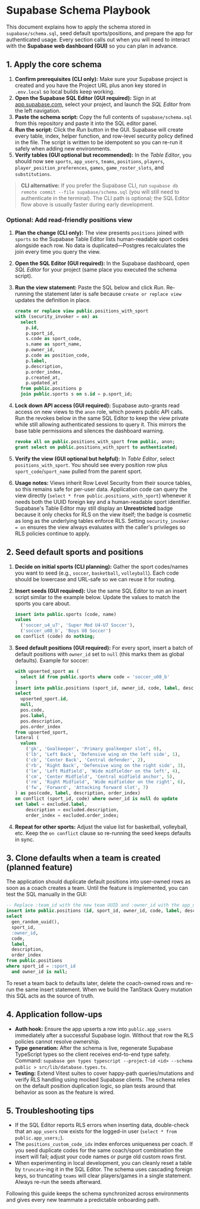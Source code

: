 # Supabase Schema Playbook

This document explains how to apply the schema stored in `supabase/schema.sql`, seed default sports/positions, and prepare the app for authenticated usage. Every section calls out when you will need to interact with the **Supabase web dashboard (GUI)** so you can plan in advance.

## 1. Apply the core schema
1. **Confirm prerequisites (CLI only):** Make sure your Supabase project is created and you have the Project URL plus anon key stored in `.env.local` so local builds keep working.
2. **Open the Supabase SQL Editor (**GUI required**):** Sign in at [app.supabase.com](https://app.supabase.com), select your project, and launch the *SQL Editor* from the left navigation.
3. **Paste the schema script:** Copy the full contents of `supabase/schema.sql` from this repository and paste it into the SQL editor panel.
4. **Run the script:** Click the *Run* button in the GUI. Supabase will create every table, index, helper function, and row-level security policy defined in the file. The script is written to be idempotent so you can re-run it safely when adding new environments.
5. **Verify tables (GUI optional but recommended):** In the *Table Editor*, you should now see `sports`, `app_users`, `teams`, `positions`, `players`, `player_position_preferences`, `games`, `game_roster_slots`, and `substitutions`.

> **CLI alternative:** If you prefer the Supabase CLI, run `supabase db remote commit --file supabase/schema.sql` (you will still need to authenticate in the terminal). The CLI path is optional; the SQL Editor flow above is usually faster during early development.

### Optional: Add read-friendly positions view
1. **Plan the change (CLI only):** The view presents `positions` joined with `sports` so the Supabase Table Editor lists human-readable sport codes alongside each row. No data is duplicated—Postgres recalculates the join every time you query the view.
2. **Open the SQL Editor (**GUI required**):** In the Supabase dashboard, open *SQL Editor* for your project (same place you executed the schema script).
3. **Run the view statement:** Paste the SQL below and click *Run*. Re-running the statement later is safe because `create or replace view` updates the definition in place.

   ```sql
   create or replace view public.positions_with_sport
   with (security_invoker = on) as
     select
       p.id,
       p.sport_id,
       s.code as sport_code,
       s.name as sport_name,
       p.owner_id,
       p.code as position_code,
       p.label,
       p.description,
       p.order_index,
       p.created_at,
       p.updated_at
     from public.positions p
     join public.sports s on s.id = p.sport_id;
   ```

4. **Lock down API access (**GUI required**):** Supabase auto-grants read access on new views to the `anon` role, which powers public API calls. Run the revokes below in the same SQL Editor to keep the view private while still allowing authenticated sessions to query it. This mirrors the base table permissions and silences the dashboard warning.

   ```sql
   revoke all on public.positions_with_sport from public, anon;
   grant select on public.positions_with_sport to authenticated;
   ```

5. **Verify the view (GUI optional but helpful):** In *Table Editor*, select `positions_with_sport`. You should see every position row plus `sport_code`/`sport_name` pulled from the parent sport.
6. **Usage notes:** Views inherit Row Level Security from their source tables, so this remains safe for per-user data. Application code can query the view directly (`select * from public.positions_with_sport`) whenever it needs both the UUID foreign key and a human-readable sport identifier. Supabase's Table Editor may still display an **Unrestricted** badge because it only checks for RLS on the view itself; the badge is cosmetic as long as the underlying tables enforce RLS. Setting `security_invoker = on` ensures the view always evaluates with the caller's privileges so RLS policies continue to apply.

## 2. Seed default sports and positions
1. **Decide on initial sports (CLI planning):** Gather the sport codes/names you want to seed (e.g., `soccer`, `basketball`, `volleyball`). Each code should be lowercase and URL-safe so we can reuse it for routing.
2. **Insert seeds (**GUI required**):** Use the same SQL Editor to run an insert script similar to the example below. Update the values to match the sports you care about.

   ```sql
   insert into public.sports (code, name)
   values
     ('soccer_u4_u7', 'Super Mod U4-U7 Soccer'),
     ('soccer_u08_b', 'Boys U8 Soccer')
   on conflict (code) do nothing;
   ```

3. **Seed default positions (**GUI required**):** For every sport, insert a batch of default positions with `owner_id` set to `null` (this marks them as global defaults). Example for soccer:

   ```sql
   with upserted_sport as (
     select id from public.sports where code = 'soccer_u08_b'
   )
   insert into public.positions (sport_id, owner_id, code, label, description, order_index)
   select
     upserted_sport.id,
     null,
     pos.code,
     pos.label,
     pos.description,
     pos.order_index
   from upserted_sport,
   lateral (
     values
       ('gk', 'Goalkeeper', 'Primary goalkeeper slot', 0),
       ('lb', 'Left Back', 'Defensive wing on the left side', 1),
       ('cb', 'Center Back', 'Central defender', 2),
       ('rb', 'Right Back', 'Defensive wing on the right side', 3),
       ('lm', 'Left Midfield', 'Wide midfielder on the left', 4),
       ('cm', 'Center Midfield', 'Central midfield anchor', 5),
       ('rm', 'Right Midfield', 'Wide midfielder on the right', 6),
       ('fw', 'Forward', 'Attacking forward slot', 7)
   ) as pos(code, label, description, order_index)
   on conflict (sport_id, code) where owner_id is null do update
   set label = excluded.label,
       description = excluded.description,
       order_index = excluded.order_index;
   ```

4. **Repeat for other sports:** Adjust the value list for basketball, volleyball, etc. Keep the `on conflict` clause so re-running the seed keeps defaults in sync.

## 3. Clone defaults when a team is created (planned feature)
The application should duplicate default positions into user-owned rows as soon as a coach creates a team. Until the feature is implemented, you can test the SQL manually in the GUI:

```sql
-- Replace :team_id with the new team UUID and :owner_id with the app_users.id for the coach.
insert into public.positions (id, sport_id, owner_id, code, label, description, order_index)
select
  gen_random_uuid(),
  sport_id,
  :owner_id,
  code,
  label,
  description,
  order_index
from public.positions
where sport_id = :sport_id
  and owner_id is null;
```

To reset a team back to defaults later, delete the coach-owned rows and re-run the same insert statement. When we build the TanStack Query mutation this SQL acts as the source of truth.

## 4. Application follow-ups
- **Auth hook:** Ensure the app upserts a row into `public.app_users` immediately after a successful Supabase login. Without that row the RLS policies cannot resolve ownership.
- **Type generation:** After the schema is live, regenerate Supabase TypeScript types so the client receives end-to-end type safety. Command: `supabase gen types typescript --project-id <id> --schema public > src/lib/database.types.ts`.
- **Testing:** Extend Vitest suites to cover happy-path queries/mutations and verify RLS handling using mocked Supabase clients. The schema relies on the default position duplication logic, so plan tests around that behavior as soon as the feature is wired.

## 5. Troubleshooting tips
- If the SQL Editor reports RLS errors when inserting data, double-check that an `app_users` row exists for the logged-in user (`select * from public.app_users;`).
- The `positions_custom_code_idx` index enforces uniqueness per coach. If you seed duplicate codes for the same coach/sport combination the insert will fail; adjust your code names or purge old custom rows first.
- When experimenting in local development, you can cleanly reset a table by `truncate`-ing it in the SQL Editor. The schema uses cascading foreign keys, so truncating `teams` will clear players/games in a single statement. Always re-run the seeds afterward.

Following this guide keeps the schema synchronized across environments and gives every new teammate a predictable onboarding path.
